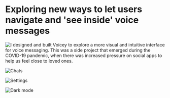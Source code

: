 # Exploring new ways to let users navigate and 'see inside' voice messages

![I designed and built Voicey to explore a more visual and intuitive interface for voice messaging. This was a side project that emerged during the COVID-19 pandemic, when there was increased pressure on social apps to help us feel close to loved ones.](/voicey-ui-1.png)

![Chats](/voicey-ui-2.png)

![Settings](/voicey-ui-3.png)

![Dark mode](/voicey-ui-dark.png)